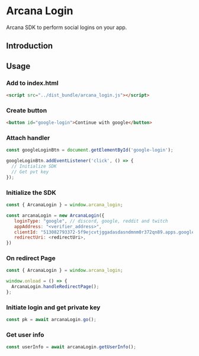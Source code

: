 # Arcana Login

Arcana SDK to perform social logins on your app.

## Introduction

## Usage

### Add to index.html

```html
<script src="../dist_bundle/arcana_login.js"></script>
```

### Create button

```html
<button id="google-login">Continue with google</button>
```

### Attach handler

```js
const googleLoginBtn = document.getElementById('google-login');

googleLoginBtn.addEventListener('click', () => {
  // Initialize SDK
  // Get pvt key
});
```

### Initialize the SDK

```js
const { ArcanaLogin } = window.arcana_login;

const arcanaLogin = new ArcanaLogin({
   loginType: "google", // discord, google, reddit and twitch
   appAddress: "<verifier_address>",
   clientId: "513082793372-5f9ejcvtjggadasdasndmnm0r372qn89.apps.googleusercontent.com",
   redirectUri: <redirectUri>,
})

```

### On redirect Page

```js
const { ArcanaLogin } = window.arcana_login;

window.onload = () => {
  ArcanaLogin.handleRedirectPage();
};
```

### Initiate login and get private key

```js
const pk = await arcanaLogin.go();
```

### Get user info

```js
const userInfo = await arcanaLogin.getUserInfo();
```
